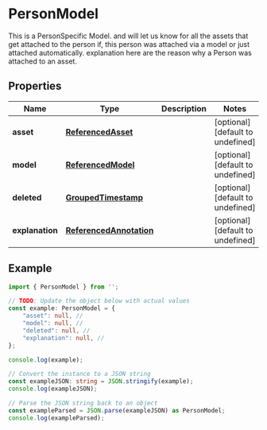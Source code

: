 
# PersonModel

This is a PersonSpecific Model. and will let us know for all the assets that get attached to the person if, this person was attached via a model or just attached automatically.  explanation here are the reason why a Person was attached to an asset.

## Properties

Name | Type | Description | Notes
------------ | ------------- | ------------- | -------------
**asset** | [**ReferencedAsset**](ReferencedAsset) |  | [optional] [default to undefined]
**model** | [**ReferencedModel**](ReferencedModel) |  | [optional] [default to undefined]
**deleted** | [**GroupedTimestamp**](GroupedTimestamp) |  | [optional] [default to undefined]
**explanation** | [**ReferencedAnnotation**](ReferencedAnnotation) |  | [optional] [default to undefined]

## Example

```typescript
import { PersonModel } from '';

// TODO: Update the object below with actual values
const example: PersonModel = {
    "asset": null, // 
    "model": null, // 
    "deleted": null, // 
    "explanation": null, // 
};

console.log(example);

// Convert the instance to a JSON string
const exampleJSON: string = JSON.stringify(example);
console.log(exampleJSON);

// Parse the JSON string back to an object
const exampleParsed = JSON.parse(exampleJSON) as PersonModel;
console.log(exampleParsed);
```




